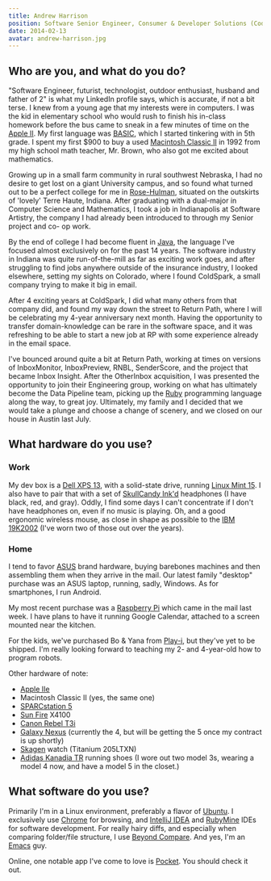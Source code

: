 ```yaml
---
title: Andrew Harrison
position: Software Senior Engineer, Consumer & Developer Solutions (Codes)
date: 2014-02-13
avatar: andrew-harrison.jpg
---
```


## Who are you, and what do you do?

"Software Engineer, futurist, technologist, outdoor enthusiast, husband and father of 2" is what my LinkedIn profile says, which is accurate, if not a bit terse. I knew from a young age that my interests were in computers. I was the kid in elementary school who would rush to finish his in-class homework before the bus came to sneak in a few minutes of time on the [Apple II](http://en.wikipedia.org/wiki/Apple_II). My first language was [BASIC](http://en.wikipedia.org/wiki/BASIC), which I started tinkering with in 5th grade. I spent my first $900 to buy a used [Macintosh Classic II](http://en.wikipedia.org/wiki/Macintosh_Classic_II) in 1992 from my high school math teacher, Mr. Brown, who also got me excited about mathematics.

Growing up in a small farm community in rural southwest Nebraska, I had no desire to get lost on a giant University campus, and so found what turned out to be a perfect college for me in [Rose-Hulman](http://www.rose-hulman.edu/), situated on the outskirts of 'lovely' Terre Haute, Indiana. After graduating with a dual-major in Computer Science and Mathematics, I took a job in Indianapolis at Software Artistry, the company I had already been introduced to through my Senior project and co- op work.

By the end of college I had become fluent in [Java](https://www.java.com/), the language I've focused almost exclusively on for the past 14 years. The software industry in Indiana was quite run-of-the-mill as far as exciting work goes, and after struggling to find jobs anywhere outside of the insurance industry, I looked elsewhere, setting my sights on Colorado, where I found ColdSpark, a small company trying to make it big in email.

After 4 exciting years at ColdSpark, I did what many others from that company did, and found my way down the street to Return Path, where I will be celebrating my 4-year anniversary next month. Having the opportunity to transfer domain-knowledge can be rare in the software space, and it was refreshing to be able to start a new job at RP with some experience already in the email space.

I've bounced around quite a bit at Return Path, working at times on versions of InboxMonitor, InboxPreview, RNBL, SenderScore, and the project that became Inbox Insight. After the OtherInbox acquisition, I was presented the opportunity to join their Engineering group, working on what has ultimately become the Data Pipeline team, picking up the [Ruby](https://www.ruby-lang.org/) programming language along the way, to great joy. Ultimately, my family and I decided that we would take a plunge and choose a change of scenery, and we closed on our house in Austin last July.

## What hardware do you use?

### Work
My dev box is a [Dell XPS 13](http://www.dell.com/us/p/xps-13-9333/pd), with a solid-state drive, running [Linux Mint 15](http://www.linuxmint.com/). I also have to pair that with a set of [SkullCandy Ink'd](http://www.skullcandy.com/shop/inkd) headphones (I have black, red, and gray). Oddly, I find some days I can't concentrate if I don't have headphones on, even if no music is playing. Oh, and a good ergonomic wireless mouse, as close in shape as possible to the [IBM 19K2002](http://amzn.com/B00005BAUL) (I've worn two of those out over the years).

### Home
I tend to favor [ASUS](http://www.asus.com/) brand hardware, buying barebones machines and then assembling them when they arrive in the mail. Our latest family "desktop" purchase was an ASUS laptop, running, sadly, Windows. As for smartphones, I run Android.

My most recent purchase was a [Raspberry Pi](http://www.raspberrypi.org/) which came in the mail last week. I have plans to have it running Google Calendar, attached to a screen mounted near the kitchen.

For the kids, we've purchased Bo & Yana from [Play-i](https://www.play-i.com/), but they've yet to be shipped. I'm really looking forward to teaching my 2- and 4-year-old how to program robots.

Other hardware of note:
* [Apple IIe](http://en.wikipedia.org/wiki/Apple_IIe)
* Macintosh Classic II (yes, the same one)
* [SPARCstation 5](http://en.wikipedia.org/wiki/SPARCstation_5)
* [Sun Fire](http://en.wikipedia.org/wiki/Sun_Fire) X4100
* [Canon Rebel T3i](http://www.usa.canon.com/cusa/consumer/products/cameras/slr_cameras/eos_rebel_t3i_18_55mm_is_ii_lens_kit)
* [Galaxy Nexus](http://www.google.com/nexus/5/) (currently the 4, but will be getting the 5 once my contract is up shortly)
* [Skagen](http://www.skagen.com/store/Skagen/en_US/shop/mens/mens_watches.html) watch (Titanium 205LTXN)
* [Adidas Kanadia TR](http://www.adidas.com/us/product/mens-running-kanadia-trail-6-shoes/IET62) running shoes (I wore out two model 3s, wearing a model 4 now, and have a model 5 in the closet.)

## What software do you use?

Primarily I'm in a Linux environment, preferably a flavor of [Ubuntu](http://www.ubuntu.com/). I exclusively use [Chrome](http://www.google.com/chrome/‎) for browsing, and [IntelliJ IDEA](http://www.jetbrains.com/idea/) and [RubyMine](http://www.jetbrains.com/ruby/) IDEs for software development. For really hairy diffs, and especially when comparing folder/file structure, I use [Beyond Compare](http://www.scootersoftware.com/moreinfo.php). And yes, I'm an [Emacs](http://www.gnu.org/software/emacs/) guy.

Online, one notable app I've come to love is [Pocket](https://getpocket.com/). You should check it out.